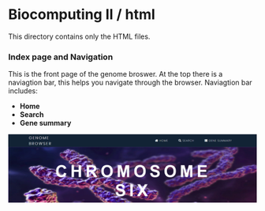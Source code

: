 Biocomputing II / html
======================

This directory contains only the HTML files.

### Index page and Navigation

This is the front page of the genome broswer. At the top there is a naviagtion bar, this helps you navigate through the browser.
Naviagtion bar includes:
* **Home**
* **Search**
* **Gene summary**

![image](https://github.com/flolai/bbk_chromosome6/blob/master/html/frontpage.png)
